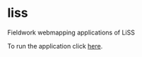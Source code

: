 # liss
Fieldwork webmapping applications of LiSS

To run the application click [here](https://combinatronics.com/pedro-andrade-inpe/liss/main/en/fieldworksWebMap/index.html).
